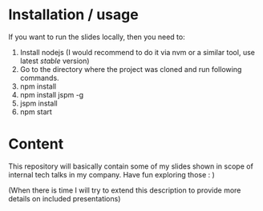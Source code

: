 # Installation / usage
If you want to run the slides locally, then you need to:

1. Install nodejs (I would recommend to do it via nvm or a similar tool, use latest *stable* version)
2. Go to the directory where the project was cloned and run following commands.
3. npm install
4. npm install jspm -g
5. jspm install
6. npm start

# Content
This repository will basically contain some of my slides shown in scope of internal tech talks in my company. Have fun exploring those : )

(When there is time I will try to extend this description to provide more details on included presentations)

